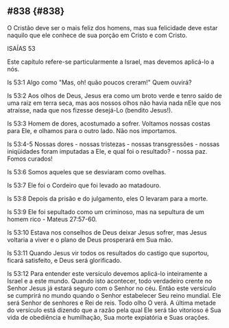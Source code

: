 ## #838 {#838}

O Cristão deve ser o mais feliz dos homens, mas sua felicidade deve estar naquilo que ele conhece de sua porção em Cristo e com Cristo.

ISAÍAS 53

Este capítulo refere-se particularmente a Israel, mas devemos aplicá-lo a nós.

Is 53:1 Algo como &quot;Mas, oh! quão poucos creram!&quot; Quem ouvirá?

Is 53:2 Aos olhos de Deus, Jesus era como um broto verde e tenro saído de uma raiz em terra seca, mas aos nossos olhos não havia nada nEle que nos atraísse, nada que nos fizesse desejá-Lo (bendito Jesus!).

Is 53:3 Homem de dores, acostumado a sofrer. Voltamos nossas costas para Ele, e olhamos para o outro lado. Não nos importamos.

Is 53:4-5 Nossas dores - nossas tristezas - nossas transgressões - nossas iniqüidades foram imputadas a Ele, e qual foi o resultado? - nossa paz. Fomos curados!

Is 53:6 Somos aqueles que se desviaram como ovelhas.

Is 53:7 Ele foi o Cordeiro que foi levado ao matadouro.

Is 53:8 Depois da prisão e do julgamento, eles O levaram para a morte.

Is 53:9 Ele foi sepultado como um criminoso, mas na sepultura de um homem rico - Mateus 27:57-60.

Is 53:10 Estava nos conselhos de Deus deixar Jesus sofrer, mas Jesus voltaria a viver e o plano de Deus prosperará em Sua mão.

Is 53:11 Quando Jesus vir todos os resultados do castigo que suportou, ficará satisfeito, e Deus será glorificado.

Is 53:12 Para entender este versículo devemos aplicá-lo inteiramente a Israel e a este mundo. Quando isto acontecer, todo verdadeiro crente no Senhor Jesus já estará seguro com o Senhor no céu. Então este versículo se cumprirá no mundo quando o Senhor estabelecer Seu reino mundial. Ele será Senhor de senhores e Rei de reis. Todo olho O verá. A última metade do versículo está dizendo que a razão pela qual Ele será tão vitorioso é Sua vida de obediência e humilhação, Sua morte expiatória e Suas orações.